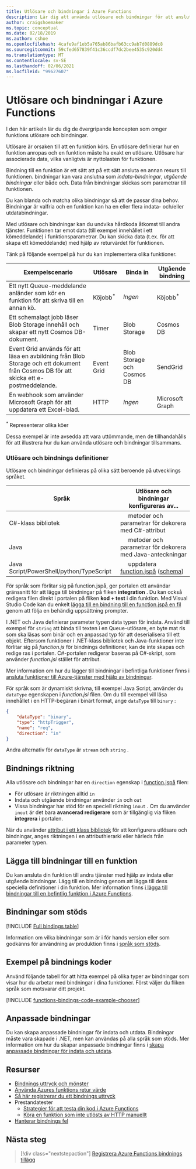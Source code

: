 ```yaml
---
title: Utlösare och bindningar i Azure Functions
description: Lär dig att använda utlösare och bindningar för att ansluta din Azure-funktion till online-händelser och molnbaserade tjänster.
author: craigshoemaker
ms.topic: conceptual
ms.date: 02/18/2019
ms.author: cshoe
ms.openlocfilehash: 4cafe9af1eb5a765ab86bafb63cc9ab7d0889dc8
ms.sourcegitcommit: 59cfed657839f41c36ccdf7dc2bee4535c920dd4
ms.translationtype: MT
ms.contentlocale: sv-SE
ms.lasthandoff: 02/06/2021
ms.locfileid: "99627607"
---
```

# <a name="azure-functions-triggers-and-bindings-concepts"></a>Utlösare och bindningar i Azure Functions

I den här artikeln lär du dig de övergripande koncepten som omger funktions utlösare och bindningar.

Utlösare är orsaken till att en funktion körs. En utlösare definierar hur en funktion anropas och en funktion måste ha exakt en utlösare. Utlösare har associerade data, vilka vanligtvis är nyttolasten för funktionen. 

Bindning till en funktion är ett sätt att på ett sätt ansluta en annan resurs till funktionen. bindningar kan vara anslutna som *indata-bindningar*, *utgående bindningar* eller både och. Data från bindningar skickas som parametrar till funktionen.

Du kan blanda och matcha olika bindningar så att de passar dina behov. Bindningar är valfria och en funktion kan ha en eller flera indata- och/eller utdatabindningar.

Med utlösare och bindningar kan du undvika hårdkoda åtkomst till andra tjänster. Funktionen tar emot data (till exempel innehållet i ett kömeddelande) i funktionsparametrar. Du kan skicka data (t.ex. för att skapa ett kömeddelande) med hjälp av returvärdet för funktionen. 

Tänk på följande exempel på hur du kan implementera olika funktioner.

| Exempelscenario | Utlösare | Binda in | Utgående bindning |
|-------------|---------|---------------|----------------|
| Ett nytt Queue-meddelande anländer som kör en funktion för att skriva till en annan kö. | Köjobb<sup>*</sup> | *Ingen* | Köjobb<sup>*</sup> |
|Ett schemalagt jobb läser Blob Storage innehåll och skapar ett nytt Cosmos DB-dokument. | Timer | Blob Storage | Cosmos DB |
|Event Grid används för att läsa en avbildning från Blob Storage och ett dokument från Cosmos DB för att skicka ett e-postmeddelande. | Event Grid | Blob Storage och Cosmos DB | SendGrid |
| En webhook som använder Microsoft Graph för att uppdatera ett Excel-blad. | HTTP | *Ingen* | Microsoft Graph |

<sup>\*</sup> Representerar olika köer

Dessa exempel är inte avsedda att vara uttömmande, men de tillhandahålls för att illustrera hur du kan använda utlösare och bindningar tillsammans.

###  <a name="trigger-and-binding-definitions"></a>Utlösare och bindnings definitioner

Utlösare och bindningar definieras på olika sätt beroende på utvecklings språket.

| Språk | Utlösare och bindningar konfigureras av... |
|-------------|--------------------------------------------|
| C#-klass bibliotek | &nbsp;&nbsp;&nbsp;&nbsp;&nbsp;metoder och parametrar för dekorera med C#-attribut |
| Java | &nbsp;&nbsp;&nbsp;&nbsp;&nbsp;metoder och parametrar för dekorera med Java-anteckningar  | 
| Java Script/PowerShell/python/TypeScript | &nbsp;&nbsp;&nbsp;&nbsp;&nbsp;uppdatera [function.jspå](./functions-reference.md) ([schema](http://json.schemastore.org/function)) |

För språk som förlitar sig på function.jspå, ger portalen ett användar gränssnitt för att lägga till bindningar på fliken **integration** . Du kan också redigera filen direkt i portalen på fliken **kod + test** i din funktion. Med Visual Studio Code kan du enkelt [lägga till en bindning till en function.jspå en fil](functions-develop-vs-code.md?tabs=nodejs#add-a-function-to-your-project) genom att följa en behändig uppsättning prompter. 

I .NET och Java definierar parameter typen data typen för indata. Använd till exempel för `string` att binda till texten i en Queue-utlösare, en byte mat ris som ska läsas som binär och en anpassad typ för att deserialisera till ett objekt. Eftersom funktioner i .NET-klass bibliotek och Java-funktioner inte förlitar sig på *function.js* för bindnings definitioner, kan de inte skapas och redige ras i portalen. C#-portalen redigerar baseras på C#-skript, som använder *function.jsi* stället för attribut.

Mer information om hur du lägger till bindningar i befintliga funktioner finns i [ansluta funktioner till Azure-tjänster med hjälp av bindningar](add-bindings-existing-function.md).

För språk som är dynamiskt skrivna, till exempel Java Script, använder du `dataType` egenskapen i *function.jsi* filen. Om du till exempel vill läsa innehållet i en HTTP-begäran i binärt format, ange `dataType` till `binary` :

```json
{
    "dataType": "binary",
    "type": "httpTrigger",
    "name": "req",
    "direction": "in"
}
```

Andra alternativ för `dataType` är `stream` och `string` .

## <a name="binding-direction"></a>Bindnings riktning

Alla utlösare och bindningar har en `direction` egenskap i [function.jspå](./functions-reference.md) filen:

- För utlösare är riktningen alltid `in`
- Indata och utgående bindningar använder `in` och `out`
- Vissa bindningar har stöd för en speciell riktning `inout` . Om du använder `inout` är det bara **avancerad redigerare** som är tillgänglig via fliken **integrera** i portalen.

När du använder [attribut i ett klass bibliotek](functions-dotnet-class-library.md) för att konfigurera utlösare och bindningar, anges riktningen i en attributhierarki eller härleds från parameter typen.

## <a name="add-bindings-to-a-function"></a>Lägga till bindningar till en funktion

Du kan ansluta din funktion till andra tjänster med hjälp av indata eller utgående bindningar. Lägg till en bindning genom att lägga till dess speciella definitioner i din funktion. Mer information finns [i lägga till bindningar till en befintlig funktion i Azure Functions](add-bindings-existing-function.md).  

## <a name="supported-bindings"></a>Bindningar som stöds

[!INCLUDE [Full bindings table](../../includes/functions-bindings.md)]

Information om vilka bindningar som är i för hands version eller som godkänns för användning av produktion finns i [språk som stöds](supported-languages.md).

## <a name="bindings-code-examples"></a>Exempel på bindnings koder

Använd följande tabell för att hitta exempel på olika typer av bindningar som visar hur du arbetar med bindningar i dina funktioner. Först väljer du fliken språk som motsvarar ditt projekt. 

[!INCLUDE [functions-bindings-code-example-chooser](../../includes/functions-bindings-code-example-chooser.md)]

## <a name="custom-bindings"></a>Anpassade bindningar

Du kan skapa anpassade bindningar för indata och utdata. Bindningar måste vara skapade i .NET, men kan användas på alla språk som stöds. Mer information om hur du skapar anpassade bindningar finns i [skapa anpassade bindningar för indata och utdata](https://github.com/Azure/azure-webjobs-sdk/wiki/Creating-custom-input-and-output-bindings).

## <a name="resources"></a>Resurser
- [Bindnings uttryck och mönster](./functions-bindings-expressions-patterns.md)
- [Använda Azures funktions retur värde](./functions-bindings-return-value.md)
- [Så här registrerar du ett bindnings uttryck](./functions-bindings-register.md)
- Prestandatester
  - [Strategier för att testa din kod i Azure Functions](functions-test-a-function.md)
  - [Köra en funktion som inte utlösts av HTTP manuellt](functions-manually-run-non-http.md)
- [Hanterar bindnings fel](./functions-bindings-errors.md)

## <a name="next-steps"></a>Nästa steg
> [!div class="nextstepaction"]
> [Registrera Azure Functions bindnings tillägg](./functions-bindings-register.md)
